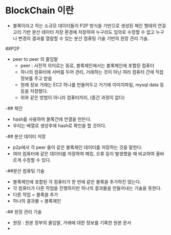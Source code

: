 # BlockChain 이란

- 블록이라고 하는 소규모 데이터들이 P2P 방식을 기반으로 생성된 체인 형태의 연걸고리 기반 분산 데이터 저장 환경에 저장하여 누구라도 임의로 수정할 수 없고 누구나 변경의 결과를 열람할 수 있는 분산 컴퓨팅 기술 기반의 원장 관리 기술.

##P2P

- peer to peer 의 줄임말
  - peer : 사전적 의미로는 동료, 블록체인에서는 블록체인에 포함된 컴퓨터
  - 하나의 컴퓨터에 서버를 두어 관리, 거래하는 것이 아닌 여러 컴퓨터 간에 직접 정보를 주고 받음
  - 원래 정보 거래는 EC2 하나를 만들어두고 거기에 이미지파일, mysql data 등등을 저장했다.
  - 위와 같은 방법이 아니라 컴퓨터끼리, (중간 과정이 없다)

-## 체인

- hash를 사용하여 블록간에 연결을 만든다.
- 우리는 배열로 생성후에 hash로 확인을 할 것이다.

-## 분산 데이터 저장

- p2p에서 각 peer 들이 같은 블록체인 데이터를 저장하는 것을 말한다.
- 여러 컴퓨터에 같은 데이터를 저장하여 해킹, 오류 등이 발생했을 때 비교하여 올바르게 수정할 수 있다.

-##분산 컴퓨팅 기술

- 블록체인에 포함된 각 컴퓨터가 한 번에 같은 블록을 추가하진 않는다.
- 각 컴퓨터가 다른 작업을 진행하지만 하나의 결과물을 만들어내는 기술을 뜻한다.
- 다른 작업 = 블록을 추가
- 하나의 결과물 = 블록체인

-## 원장 관리 기술

- 원장 : 원본 장부의 줄임말, 거래에 대한 정보를 기록한 원본 문서
-
